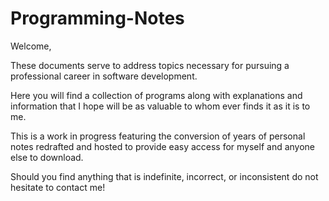 # Programming-Notes

Welcome,

These documents serve to address topics necessary for pursuing a professional career in software development.

Here you will find a collection of programs along with explanations and information that I hope will be as valuable to whom ever finds it as it is to me.

This is a work in progress featuring the conversion of years of personal notes redrafted and hosted to provide easy access for myself and anyone else to download.

Should you find anything that is indefinite, incorrect, or inconsistent do not hesitate to contact me! 
